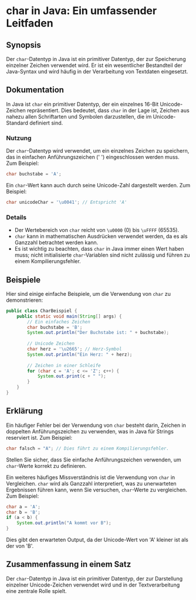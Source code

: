 <!--
Meta Description: # char in Java: Ein umfassender Leitfaden ## Synopsis Der `char`-Datentyp in Java ist ein primitiver Datentyp, der zur Speicherung einzelner Zeichen v...
Meta Keywords: char, der, java, ein, ist
-->

# char in Java: Ein umfassender Leitfaden

## Synopsis
Der `char`-Datentyp in Java ist ein primitiver Datentyp, der zur Speicherung einzelner Zeichen verwendet wird. Er ist ein wesentlicher Bestandteil der Java-Syntax und wird häufig in der Verarbeitung von Textdaten eingesetzt.

## Dokumentation
In Java ist `char` ein primitiver Datentyp, der ein einzelnes 16-Bit Unicode-Zeichen repräsentiert. Dies bedeutet, dass `char` in der Lage ist, Zeichen aus nahezu allen Schriftarten und Symbolen darzustellen, die im Unicode-Standard definiert sind.

### Nutzung
Der `char`-Datentyp wird verwendet, um ein einzelnes Zeichen zu speichern, das in einfachen Anführungszeichen (' ') eingeschlossen werden muss. Zum Beispiel:

```java
char buchstabe = 'A';
```

Ein `char`-Wert kann auch durch seine Unicode-Zahl dargestellt werden. Zum Beispiel:

```java
char unicodeChar = '\u0041'; // Entspricht 'A'
```

### Details
- Der Wertebereich von `char` reicht von `\u0000` (0) bis `\uFFFF` (65535).
- `char` kann in mathematischen Ausdrücken verwendet werden, da es als Ganzzahl betrachtet werden kann.
- Es ist wichtig zu beachten, dass `char` in Java immer einen Wert haben muss; nicht initialisierte `char`-Variablen sind nicht zulässig und führen zu einem Kompilierungsfehler.

## Beispiele
Hier sind einige einfache Beispiele, um die Verwendung von `char` zu demonstrieren:

```java
public class CharBeispiel {
    public static void main(String[] args) {
        // Ein einfaches Zeichen
        char buchstabe = 'B';
        System.out.println("Der Buchstabe ist: " + buchstabe);
        
        // Unicode Zeichen
        char herz = '\u2665'; // Herz-Symbol
        System.out.println("Ein Herz: " + herz);
        
        // Zeichen in einer Schleife
        for (char c = 'A'; c <= 'Z'; c++) {
            System.out.print(c + " ");
        }
    }
}
```

## Erklärung
Ein häufiger Fehler bei der Verwendung von `char` besteht darin, Zeichen in doppelten Anführungszeichen zu verwenden, was in Java für Strings reserviert ist. Zum Beispiel:

```java
char falsch = "A"; // Dies führt zu einem Kompilierungsfehler.
```

Stellen Sie sicher, dass Sie einfache Anführungszeichen verwenden, um `char`-Werte korrekt zu definieren.

Ein weiteres häufiges Missverständnis ist die Verwendung von `char` in Vergleichen. `char` wird als Ganzzahl interpretiert, was zu unerwarteten Ergebnissen führen kann, wenn Sie versuchen, `char`-Werte zu vergleichen. Zum Beispiel:

```java
char a = 'A';
char b = 'B';
if (a < b) {
    System.out.println("A kommt vor B");
}
```

Dies gibt den erwarteten Output, da der Unicode-Wert von 'A' kleiner ist als der von 'B'.

## Zusammenfassung in einem Satz
Der `char`-Datentyp in Java ist ein primitiver Datentyp, der zur Darstellung einzelner Unicode-Zeichen verwendet wird und in der Textverarbeitung eine zentrale Rolle spielt.